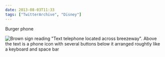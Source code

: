 ```yaml
---
date: 2013-08-03T11:33
tags: ["TwitterArchive", "Disney"]
---
```

Burger phone

![Brown sign reading "Text telephone located across breezeway". Above the text is a phone icon with several buttons below it arranged roughtly like a keyboard and space bar](https://cdn.geekyaubergine.com/2022/leaving_twitter/BQxw1X2CYAAcaSG.jpeg)